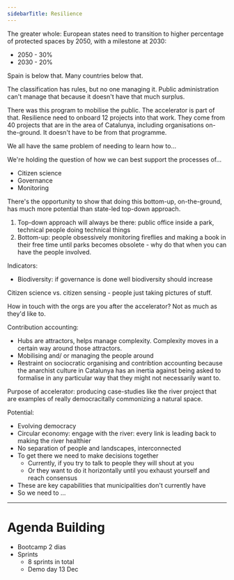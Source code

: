 ```yaml
---
sidebarTitle: Resilience
---
```



The greater whole: European states need to transition to higher percentage of protected spaces by 2050, with a milestone at 2030:

- 2050 - 30%
- 2030 - 20%

Spain is below that. Many countries below that.

The classification has rules, but no one managing it. Public administration can't manage that because it doesn't have that much surplus. 

There was this program to mobilise the public. The accelerator is part of that. Resilience need to onboard 12 projects into that work. They come from 40 projects that are in the area of Catalunya, including organisations on-the-ground. It doesn't have to be from that programme. 

We all have the same problem of needing to learn how to...

We're holding the question of how we can best support the processes of...

- Citizen science
- Governance
- Monitoring

There's the opportunity to show that doing this bottom-up, on-the-ground, has much more potential than state-led top-down approach. 

1. Top-down approach will always be there: public office inside a park, technical people doing technical things
2. Bottom-up: people obsessively monitoring fireflies and making a book in their free time until parks becomes obsolete - why do that when you can have the people involved. 

Indicators:

- Biodiversity: if governance is done well biodiversity should increase

Citizen science vs. citizen sensing - people just taking pictures of stuff. 

How in touch with the orgs are you after the accelerator? Not as much as they'd like to.

Contribution accounting:

- Hubs are attractors, helps manage complexity. Complexity moves in a certain way around those attractors. 
- Mobilising and/ or managing the people around 
- Restraint on sociocratic organising and contribtion accounting because the anarchist culture in Catalunya has an inertia against being asked to formalise in any particular way that they might not necessarily want to.

Purpose of accelerator: producing case-studies like the river project that are examples of really democracitally commonizing a natural space. 

Potential:

- Evolving democracy
- Circular economy: engage with the river: every link is leading back to making the river healthier
- No separation of people and landscapes, interconnected
- To get there we need to make decisions together
	- Currently, if you try to talk to people they will shout at you
	- Or they want to do it horizontally until you exhaust yourself and reach consensus
- These are key capabilities that municipalities don't currently have
- So we need to ...

---

# Agenda Building
- Bootcamp 2 dias
- Sprints
	- 8 sprints in total
	- Demo day 13 Dec
